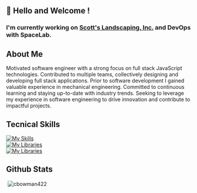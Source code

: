 ## 👋 Hello and Welcome !

### I'm currently working on [Scott's Landscaping, Inc.](https://github.com/cbowman422/scottslandscaping) and DevOps with SpaceLab.


## About Me

Motivated software engineer with a strong focus on full stack JavaScript technologies. Contributed to multiple teams, collectively designing and developing full stack applications. Prior to software development I gained valuable experience in mechanical engineering. Committed to continuous learning and staying up-to-date with industry trends. Seeking to leverage my experience in software engineering to drive innovation and contribute to impactful projects.

## Tecnical Skills

[![My Skills](https://skillicons.dev/icons?i=js,py,html,css,webflow)](https://skillicons.dev) <br />
[![My Libraries](https://skillicons.dev/icons?i=react,next,express,django,flask,figma)](https://skillicons.dev) <br />
[![My Libraries](https://skillicons.dev/icons?i=aws,postgres,mongodb)](https://skillicons.dev) <br />

## Github Stats

<p>&nbsp;<img align="center" src="https://github-readme-stats.vercel.app/api?username=cbowman422&show_icons=true&theme=dark&title_color=bdbdbd&text_color=bdbdbd&locale=en" alt="cbowman422" /></p>

